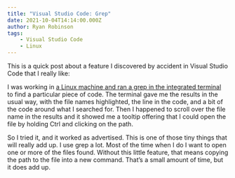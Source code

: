 ```yaml
---
title: "Visual Studio Code: Grep"
date: 2021-10-04T14:14:00.000Z
author: Ryan Robinson
tags:
    - Visual Studio Code
    - Linux
---
```


This is a quick post about a feature I discovered by accident in Visual Studio Code that I really like:

I was working in [a Linux machine and ran a grep in the integrated terminal](/posts/2021/vs-code-remote-ssh-development/) to find a particular piece of code. The terminal gave me the results in the usual way, with the file names highlighted, the line in the code, and a bit of the code around what I searched for. Then I happened to scroll over the file name in the results and it showed me a tooltip offering that I could open the file by holding Ctrl and clicking on the path.

So I tried it, and it worked as advertised. This is one of those tiny things that will really add up. I use grep a lot. Most of the time when I do I want to open one or more of the files found. Without this little feature, that means copying the path to the file into a new command. That’s a small amount of time, but it does add up.
